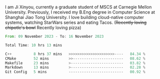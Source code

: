 I am Ji Xinyou, currently a graduate student of MSCS at Carnegie Mellon University. Previously, I received my B.Eng degree in Computer Science at Shanghai Jiao Tong University.
I love building cloud-native computer systems, watching StarWars series and eating Tacos. (~~Recently loving chipotle's bowl~~ Recently loving pizza)

<!--START_SECTION:waka-->

```rust
From: 09 November 2023 - To: 16 November 2023

Total Time: 10 hrs 13 mins

C++          8 hrs 37 mins   >>>>>>>>>>>>>>>>>>>>>----   84.34 %
CMake        52 mins         >>-----------------------   08.62 %
Makefile     23 mins         >------------------------   03.82 %
Markdown     13 mins         >------------------------   02.28 %
Git Config   5 mins          -------------------------   00.92 %
```

<!--END_SECTION:waka-->
